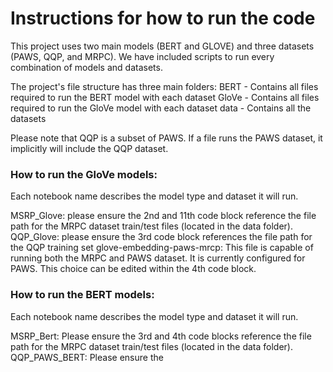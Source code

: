 # Instructions for how to run the code

This project uses two main models (BERT and GLOVE) and three datasets (PAWS, QQP, and MRPC). We have included scripts to run every combination of models and datasets.

The project's file structure has three main folders:
BERT - Contains all files required to run the BERT model with each dataset
GloVe - Contains all files required to run the GloVe model with each dataset
data -  Contains all the datasets

Please note that QQP is a subset of PAWS. If a file runs the PAWS dataset, it implicitly will include the QQP dataset.

### How to run the GloVe models:
Each notebook name describes the model type and dataset it will run.

MSRP_Glove: please ensure the 2nd and 11th code block reference the file path for the MRPC dataset train/test files (located in the data folder).
QQP_Glove: please ensure the 3rd code block references the file path for the QQP training set
glove-embedding-paws-mrcp: This file is capable of running both the MRPC and PAWS dataset. It is currently configured for PAWS. This choice can be edited within the 4th code block.

### How to run the BERT models:
Each notebook name describes the model type and dataset it will run.

MSRP_Bert: Please ensure the 3rd and 4th code blocks reference the file path for the MRPC dataset train/test files (located in the data folder).
QQP_PAWS_BERT: Please ensure the 

